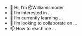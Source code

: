- 👋 Hi, I’m @Williamismoder
- 👀 I’m interested in ...
- 🌱 I’m currently learning ...
- 💞️ I’m looking to collaborate on ...
- 📫 How to reach me ...

<!---
Williamismoder/Williamismoder is a ✨ special ✨ repository because its `README.md` (this file) appears on your GitHub profile.
You can click the Preview link to take a look at your changes.
--->
